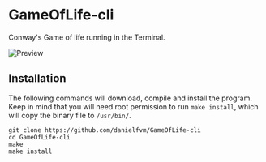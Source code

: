 # GameOfLife-cli
Conway's Game of life running in the Terminal.

![Preview](https://github.com/danielfvm/GameOfLife-cli/assets/23420640/17896e6a-0112-45ee-8e86-03ebf41c0a95)

## Installation
The following commands will download, compile and install the program. Keep in mind that you will
need root permission to run `make install`, which will copy the binary file to `/usr/bin/`.
```
git clone https://github.com/danielfvm/GameOfLife-cli
cd GameOfLife-cli
make
make install
```
